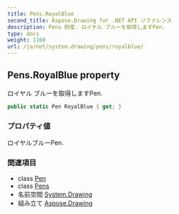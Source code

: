 ```yaml
---
title: Pens.RoyalBlue
second_title: Aspose.Drawing for .NET API リファレンス
description: Pens 財産. ロイヤル ブルーを取得しますPen.
type: docs
weight: 1160
url: /ja/net/system.drawing/pens/royalblue/
---
```

## Pens.RoyalBlue property

ロイヤル ブルーを取得しますPen.

```csharp
public static Pen RoyalBlue { get; }
```

### プロパティ値

ロイヤルブルーPen.

### 関連項目

* class [Pen](../../pen/)
* class [Pens](../)
* 名前空間 [System.Drawing](../../pens/)
* 組み立て [Aspose.Drawing](../../../)


